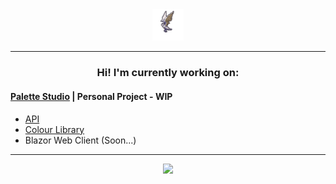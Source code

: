 <div align="center">
  <img src="https://github.com/sannafis/sannafis/blob/main/giantbattransparent.gif" width="10%"/>
</div>

<hr>
  
<div align="center">
  
### Hi! I'm currently working on:
  
</div>

#### [Palette Studio](https://github.com/sannafis/PaletteStudio/tree/master "Go to Repository") | Personal Project - WIP

  - [API](https://github.com/sannafis/PaletteStudio/tree/master/PaletteStudioApi "View API in Repository")
  - [Colour Library](https://github.com/sannafis/PaletteStudio/tree/master/ColourLibrary "View Library in Repository")
  - Blazor Web Client (Soon...)

<hr>

<div align="center" >
  <img src="https://github.com/sannafis/sannafis/assets/119695583/f35cf505-27c9-42b8-b6ad-66e5e47de194" width="4%"/>
</div>
